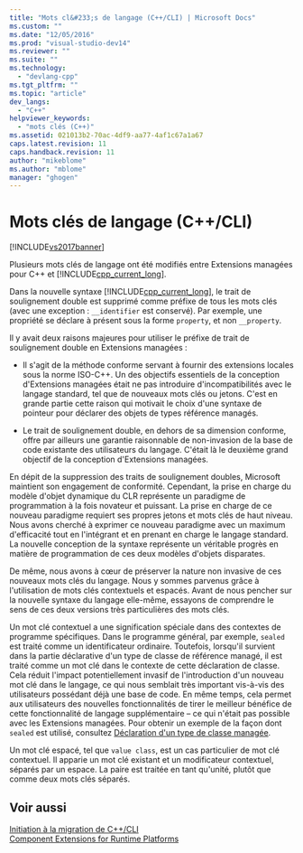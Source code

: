 ```yaml
---
title: "Mots cl&#233;s de langage (C++/CLI) | Microsoft Docs"
ms.custom: ""
ms.date: "12/05/2016"
ms.prod: "visual-studio-dev14"
ms.reviewer: ""
ms.suite: ""
ms.technology: 
  - "devlang-cpp"
ms.tgt_pltfrm: ""
ms.topic: "article"
dev_langs: 
  - "C++"
helpviewer_keywords: 
  - "mots clés (C++)"
ms.assetid: 021013b2-70ac-4df9-aa77-4af1c67a1a67
caps.latest.revision: 11
caps.handback.revision: 11
author: "mikeblome"
ms.author: "mblome"
manager: "ghogen"
---
```

# Mots cl&#233;s de langage (C++/CLI)
[!INCLUDE[vs2017banner](../assembler/inline/includes/vs2017banner.md)]

Plusieurs mots clés de langage ont été modifiés entre Extensions managées pour C\+\+ et [!INCLUDE[cpp_current_long](../dotnet/includes/cpp_current_long_md.md)].  
  
 Dans la nouvelle syntaxe [!INCLUDE[cpp_current_long](../dotnet/includes/cpp_current_long_md.md)], le trait de soulignement double est supprimé comme préfixe de tous les mots clés \(avec une exception : `__identifier` est conservé\).  Par exemple, une propriété se déclare à présent sous la forme `property`, et non `__property`.  
  
 Il y avait deux raisons majeures pour utiliser le préfixe de trait de soulignement double en Extensions managées :  
  
-   Il s'agit de la méthode conforme servant à fournir des extensions locales sous la norme ISO\-C\+\+.  Un des objectifs essentiels de la conception d'Extensions managées était ne pas introduire d'incompatibilités avec le langage standard, tel que de nouveaux mots clés ou jetons.  C'est en grande partie cette raison qui motivait le choix d'une syntaxe de pointeur pour déclarer des objets de types référence managés.  
  
-   Le trait de soulignement double, en dehors de sa dimension conforme, offre par ailleurs une garantie raisonnable de non\-invasion de la base de code existante des utilisateurs du langage.  C'était là le deuxième grand objectif de la conception d'Extensions managées.  
  
 En dépit de la suppression des traits de soulignement doubles, Microsoft maintient son engagement de conformité.  Cependant, la prise en charge du modèle d'objet dynamique du CLR représente un paradigme de programmation à la fois novateur et puissant.  La prise en charge de ce nouveau paradigme requiert ses propres jetons et mots clés de haut niveau.  Nous avons cherché à exprimer ce nouveau paradigme avec un maximum d'efficacité tout en l'intégrant et en prenant en charge le langage standard.  La nouvelle conception de la syntaxe représente un véritable progrès en matière de programmation de ces deux modèles d'objets disparates.  
  
 De même, nous avons à cœur de préserver la nature non invasive de ces nouveaux mots clés du langage.  Nous y sommes parvenus grâce à l'utilisation de mots clés contextuels et espacés.  Avant de nous pencher sur la nouvelle syntaxe du langage elle\-même, essayons de comprendre le sens de ces deux versions très particulières des mots clés.  
  
 Un mot clé contextuel a une signification spéciale dans des contextes de programme spécifiques.  Dans le programme général, par exemple, `sealed` est traité comme un identificateur ordinaire.  Toutefois, lorsqu'il survient dans la partie déclarative d'un type de classe de référence managé, il est traité comme un mot clé dans le contexte de cette déclaration de classe.  Cela réduit l'impact potentiellement invasif de l'introduction d'un nouveau mot clé dans le langage, ce qui nous semblait très important vis\-à\-vis des utilisateurs possédant déjà une base de code.  En même temps, cela permet aux utilisateurs des nouvelles fonctionnalités de tirer le meilleur bénéfice de cette fonctionnalité de langage supplémentaire – ce qui n'était pas possible avec les Extensions managées.  Pour obtenir un exemple de la façon dont `sealed` est utilisé, consultez [Déclaration d'un type de classe managée](../dotnet/declaration-of-a-managed-class-type.md).  
  
 Un mot clé espacé, tel que `value class`, est un cas particulier de mot clé contextuel.  Il apparie un mot clé existant et un modificateur contextuel, séparés par un espace.  La paire est traitée en tant qu'unité, plutôt que comme deux mots clés séparés.  
  
## Voir aussi  
 [Initiation à la migration de C\+\+\/CLI](../dotnet/cpp-cli-migration-primer.md)   
 [Component Extensions for Runtime Platforms](../windows/component-extensions-for-runtime-platforms.md)